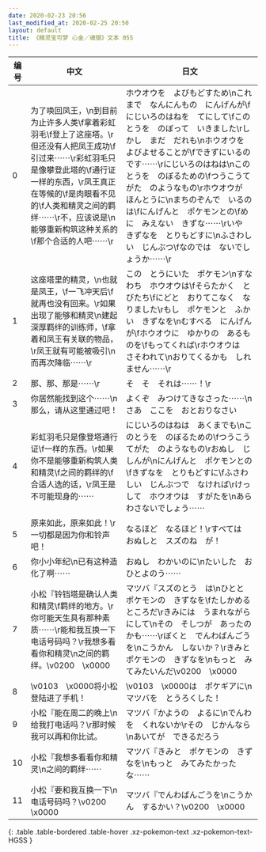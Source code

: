```yaml
---
date: 2020-02-23 20:56
last_modified_at: 2020-02-25 20:50
layout: default
title: 《精灵宝可梦 心金／魂银》文本 055
---
```

| 编号 | 中文 | 日文 |
| ---- | ---- | ---- |
| 0 | 为了唤回凤王，\n到目前为止许多人类\f拿着彩虹羽毛\f登上了这座塔。\r但还没有人把凤王成功\f引过来⋯⋯\r彩虹羽毛只是像攀登此塔的\f通行证一样的东西，\r凤王真正在等候的\f是肉眼看不见的\f人类和精灵之间的羁绊⋯⋯\r不，应该说是\n能够重新构筑这种关系的\f那个合适的人吧⋯⋯\r | ホウオウを　よびもどすため\nこれまで　なんにんもの　にんげんが\fにじいろのはねを　てにして\fこのとうを　のぼって　いきました\rしかし　まだ　だれも\nホウオウを　よびよせることが\fできずにいるのです⋯⋯\rにじいろのはねは\nこのとうを　のぼるための\fつうこうてがた　のようなもの\rホウオウが　ほんとうに\nまちのぞんで　いるのは\fにんげんと　ポケモンとの\fめに　みえない　きずな⋯⋯\rいや　きずなを　とりもどすに\nふさわしい　じんぶつ\fなのでは　ないでしょうか⋯⋯\r |
| 1 | 这座塔里的精灵，\n也就是凤王，\f一飞冲天后\f就再也没有回来。\r如果出现了能够和精灵\n建起深厚羁绊的训练师，\f拿着和凤王有关联的物品，\r凤王就有可能被吸引\n而再次降临⋯⋯\r | この　とうにいた　ポケモン\nすなわち　ホウオウは\fそらたかく　とびたち\fにどと　おりてこなく　なりました\rもし　ポケモンと　ふかい　きずなを\nむすべる　にんげんが\fホウオウに　ゆかりの　あるものを\fもってくれば\rホウオウは　さそわれて\nおりてくるかも　しれません⋯⋯\r |
| 2 | 那、那、那是⋯⋯\r | そ　そ　それは⋯⋯！\r |
| 3 | 你居然能找到这个⋯⋯\n那么，请从这里通过吧！ | よくぞ　みつけてきなさった⋯⋯\nさあ　ここを　おとおりなさい |
| 4 | 彩虹羽毛只是像登塔通行证\f一样的东西。\r如果你不是能够重新构筑人类和精灵\f之间的羁绊的\f合适人选的话，\r凤王是不可能现身的⋯⋯ | にじいろのはねは　あくまでも\nこのとうを　のぼるための\fつうこうてがた　のようなもの\rおぬし　じしんが\nにんげんと　ポケモンとの\fきずなを　とりもどすに\fふさわしい　じんぶつで　なければ\rけっして　ホウオウは　すがたを\nあらわさないでしょう⋯⋯ |
| 5 | 原来如此，原来如此！\r一切都是因为你和铃声吧！ | なるほど　なるほど！\rすべては　おぬしと　スズのね　が！ |
| 6 | 你小小年纪\n已有这种造化了啊⋯⋯ | おぬし　わかいのに\nたいした　おひとよのう⋯⋯ |
| 7 | 小松『铃铛塔是确认人类和精灵\f羁绊的地方。\r你可能天生具有那种素质⋯⋯\r能和我互换一下电话号码吗？\r我想多看看你和精灵\n之间的羁绊。\v0200　\x0000 | マツバ『スズのとう　は\nひとと　ポケモンの　きずなを\fたしかめる　ところだ\rきみには　うまれながらにして\nその　そしつが　あったのかも⋯⋯\rぼくと　でんわばんごうを\nこうかん　しないか？\rきみと　ポケモンの　きずなを\nもっと　みてみたいんだ\v0200　\x0000 |
| 8 | \v0103　\x0000将小松登陆进了手机！ | \v0103　\x0000は　ポケギアに\nマツバを　とうろくした！ |
| 9 | 小松『能在周二的晚上\n给我打电话吗？\r那时候我可以再和你比试。 | マツバ『かようの　よるに\nでんわを　くれないか\rその　じかんなら\nあいてが　できるだろう |
| 10 | 小松『我想多看看你和精灵\n之间的羁绊⋯⋯ | マツバ『きみと　ポケモンの　きずなを\nもっと　みてみたかったな⋯⋯ |
| 11 | 小松『要和我互换一下\n电话号码吗？\v0200　\x0000 | マツバ『でんわばんごうを\nこうかん　するかい？\v0200　\x0000 |
{: .table .table-bordered .table-hover .xz-pokemon-text .xz-pokemon-text-HGSS }